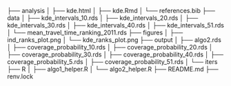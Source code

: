 ├── analysis
│   ├── kde.html
│   ├── kde.Rmd
│   └── references.bib
├── data
│   ├── kde_intervals_10.rds
│   ├── kde_intervals_20.rds
│   ├── kde_intervals_30.rds
│   ├── kde_intervals_40.rds
│   ├── kde_intervals_51.rds
│   └── mean_travel_time_ranking_2011.rds
├── figures
│   ├── ind_ranks_plot.png
│   └── kde_ranks_plot.png
├── output
│   ├── algo2.rds
│   ├── coverage_probability_10.rds
│   ├── coverage_probability_20.rds
│   ├── coverage_probability_30.rds
│   ├── coverage_probability_40.rds
│   ├── coverage_probability_5.rds
│   ├── coverage_probability_51.rds
│   └── iters
├── R
│   ├── algo1_helper.R
│   └── algo2_helper.R
├── README.md
├── renv.lock